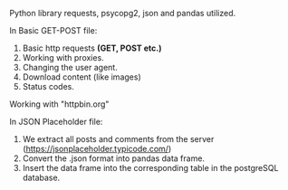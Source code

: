 Python library requests, psycopg2, json and pandas utilized.  

In Basic GET-POST file:
1. Basic http requests <b> (GET, POST etc.) </b>
2. Working with proxies.  
3. Changing the user agent.
4. Download content (like images)  
5. Status codes.   


Working with "httpbin.org"

In JSON Placeholder file:
1. We extract all posts and comments from the server (https://jsonplaceholder.typicode.com/)    
2. Convert the .json format into pandas data frame.  
3. Insert the data frame into the corresponding table in the postgreSQL database.

